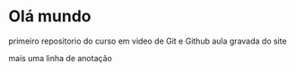 # Olá mundo
 primeiro repositorio do curso em video de Git e Github
 aula gravada do site

mais uma linha de anotação
